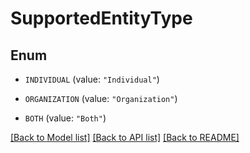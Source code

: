 # SupportedEntityType

## Enum


* `INDIVIDUAL` (value: `"Individual"`)

* `ORGANIZATION` (value: `"Organization"`)

* `BOTH` (value: `"Both"`)


[[Back to Model list]](../README.md#documentation-for-models) [[Back to API list]](../README.md#documentation-for-api-endpoints) [[Back to README]](../README.md)


